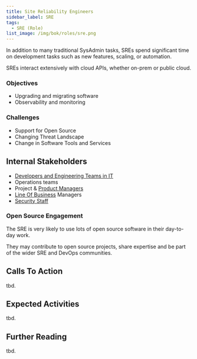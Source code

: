 ```yaml
---
title: Site Reliability Engineers
sidebar_label: SRE
tags: 
  - SRE (Role)
list_image: /img/bok/roles/sre.png
---
```


<BoxOut title="Site Reliability Engineers" image="/img/bok/roles/sre.png">

In addition to many traditional SysAdmin tasks, SREs spend significant time on development tasks such as new features, scaling, or automation. 

SREs interact extensively with cloud APIs, whether on-prem or public cloud.

### Objectives

- Upgrading and migrating software 
- Observability and monitoring

### Challenges

- Support for Open Source
- Changing Threat Landscape
- Change in Software Tools and Services

## Internal Stakeholders

 - [Developers and Engineering Teams in IT](Developer)
 - Operations teams
 - Project & [Product Managers](Product-Manager)
 - [Line Of Business](Line-of-Business) Managers
 - [Security Staff](Security-Expert)

### Open Source Engagement

The SRE is very likely to use lots of open source software in their day-to-day work. 

They may contribute to open source projects, share expertise and be part of the wider SRE and DevOps communities. 

</BoxOut>

## Calls To Action

tbd.

## Expected Activities

tbd.

## Further Reading

tbd.